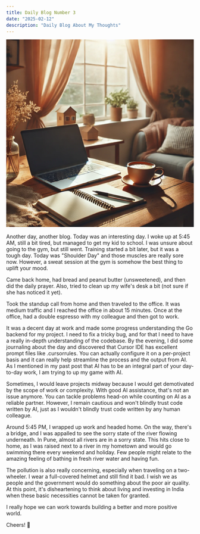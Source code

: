 ```yaml
---
title: Daily Blog Number 3
date: "2025-02-12"
description: "Daily Blog About My Thoughts"
---
```


![daily-blog-1](../../assets/blog1.png)


Another day, another blog. Today was an interesting day. I woke up at 5:45 AM, still a bit tired, but managed to get my kid to school. I was unsure about going to the gym, but still went. Training started a bit later, but it was a tough day. Today was "Shoulder Day" and those muscles are really sore now. However, a sweat session at the gym is somehow the best thing to uplift your mood.

Came back home, had bread and peanut butter (unsweetened), and then did the daily prayer. Also, tried to clean up my wife's desk a bit (not sure if she has noticed it yet).

Took the standup call from home and then traveled to the office. It was medium traffic and I reached the office in about 15 minutes. Once at the office, had a double espresso with my colleague and then got to work.

It was a decent day at work and made some progress understanding the Go backend for my project. I need to fix a tricky bug, and for that I need to have a really in-depth understanding of the codebase. By the evening, I did some journaling about the day and discovered that Cursor IDE has excellent prompt files like .cursorrules. You can actually configure it on a per-project basis and it can really help streamline the process and the output from AI. As I mentioned in my past post that AI has to be an integral part of your day-to-day work, I am trying to up my game with AI.

Sometimes, I would leave projects midway because I would get demotivated by the scope of work or complexity. With good AI assistance, that's not an issue anymore. You can tackle problems head-on while counting on AI as a reliable partner. However, I remain cautious and won't blindly trust code written by AI, just as I wouldn't blindly trust code written by any human colleague.

Around 5:45 PM, I wrapped up work and headed home. On the way, there's a bridge, and I was appalled to see the sorry state of the river flowing underneath. In Pune, almost all rivers are in a sorry state. This hits close to home, as I was raised next to a river in my hometown and would go swimming there every weekend and holiday. Few people might relate to the amazing feeling of bathing in fresh river water and having fun.

The pollution is also really concerning, especially when traveling on a two-wheeler. I wear a full-covered helmet and still find it bad. I wish we as people and the government would do something about the poor air quality. At this point, it's disheartening to think about living and investing in India when these basic necessities cannot be taken for granted.

I really hope we can work towards building a better and more positive world.

Cheers! 🤘
